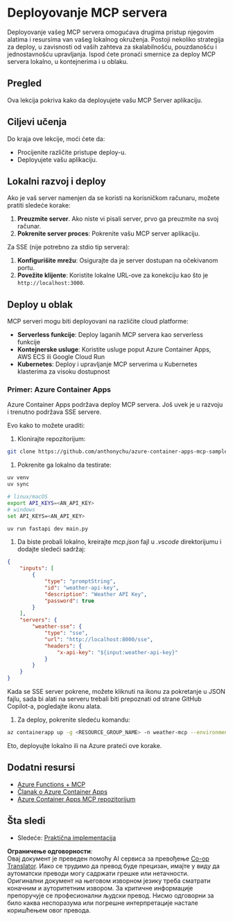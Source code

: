 <!--
CO_OP_TRANSLATOR_METADATA:
{
  "original_hash": "7816cc28f7ab9a54e31f9246429ffcd9",
  "translation_date": "2025-06-13T01:32:39+00:00",
  "source_file": "03-GettingStarted/09-deployment/README.md",
  "language_code": "sr"
}
-->
# Deployovanje MCP servera

Deployovanje vašeg MCP servera omogućava drugima pristup njegovim alatima i resursima van vašeg lokalnog okruženja. Postoji nekoliko strategija za deploy, u zavisnosti od vaših zahteva za skalabilnošću, pouzdanošću i jednostavnošću upravljanja. Ispod ćete pronaći smernice za deploy MCP servera lokalno, u kontejnerima i u oblaku.

## Pregled

Ova lekcija pokriva kako da deployujete vašu MCP Server aplikaciju.

## Ciljevi učenja

Do kraja ove lekcije, moći ćete da:

- Procijenite različite pristupe deploy-u.
- Deployujete vašu aplikaciju.

## Lokalni razvoj i deploy

Ako je vaš server namenjen da se koristi na korisničkom računaru, možete pratiti sledeće korake:

1. **Preuzmite server**. Ako niste vi pisali server, prvo ga preuzmite na svoj računar.  
1. **Pokrenite server proces**: Pokrenite vašu MCP server aplikaciju.

Za SSE (nije potrebno za stdio tip servera):

1. **Konfigurišite mrežu**: Osigurajte da je server dostupan na očekivanom portu.  
1. **Povežite klijente**: Koristite lokalne URL-ove za konekciju kao što je `http://localhost:3000`.

## Deploy u oblak

MCP serveri mogu biti deployovani na različite cloud platforme:

- **Serverless funkcije**: Deploy laganih MCP servera kao serverless funkcije  
- **Kontejnerske usluge**: Koristite usluge poput Azure Container Apps, AWS ECS ili Google Cloud Run  
- **Kubernetes**: Deploy i upravljanje MCP serverima u Kubernetes klasterima za visoku dostupnost

### Primer: Azure Container Apps

Azure Container Apps podržava deploy MCP servera. Još uvek je u razvoju i trenutno podržava SSE servere.

Evo kako to možete uraditi:

1. Klonirajte repozitorijum:

  ```sh
  git clone https://github.com/anthonychu/azure-container-apps-mcp-sample.git
  ```

1. Pokrenite ga lokalno da testirate:

  ```sh
  uv venv
  uv sync

  # linux/macOS
  export API_KEYS=<AN_API_KEY>
  # windows
  set API_KEYS=<AN_API_KEY>

  uv run fastapi dev main.py
  ```

1. Da biste probali lokalno, kreirajte *mcp.json* fajl u *.vscode* direktorijumu i dodajte sledeći sadržaj:

  ```json
  {
      "inputs": [
          {
              "type": "promptString",
              "id": "weather-api-key",
              "description": "Weather API Key",
              "password": true
          }
      ],
      "servers": {
          "weather-sse": {
              "type": "sse",
              "url": "http://localhost:8000/sse",
              "headers": {
                  "x-api-key": "${input:weather-api-key}"
              }
          }
      }
  }
  ```

  Kada se SSE server pokrene, možete kliknuti na ikonu za pokretanje u JSON fajlu, sada bi alati na serveru trebali biti prepoznati od strane GitHub Copilot-a, pogledajte ikonu alata.

1. Za deploy, pokrenite sledeću komandu:

  ```sh
  az containerapp up -g <RESOURCE_GROUP_NAME> -n weather-mcp --environment mcp -l westus --env-vars API_KEYS=<AN_API_KEY> --source .
  ```

Eto, deployujte lokalno ili na Azure prateći ove korake.

## Dodatni resursi

- [Azure Functions + MCP](https://learn.microsoft.com/en-us/samples/azure-samples/remote-mcp-functions-dotnet/remote-mcp-functions-dotnet/)  
- [Članak o Azure Container Apps](https://techcommunity.microsoft.com/blog/appsonazureblog/host-remote-mcp-servers-in-azure-container-apps/4403550)  
- [Azure Container Apps MCP repozitorijum](https://github.com/anthonychu/azure-container-apps-mcp-sample)  

## Šta sledi

- Sledeće: [Praktična implementacija](/04-PracticalImplementation/README.md)

**Ограничење одговорности**:  
Овај документ је преведен помоћу AI сервиса за превођење [Co-op Translator](https://github.com/Azure/co-op-translator). Иако се трудимо да превод буде прецизан, имајте у виду да аутоматски преводи могу садржати грешке или нетачности. Оригинални документ на његовом изворном језику треба сматрати коначним и ауторитетним извором. За критичне информације препоручује се професионални људски превод. Нисмо одговорни за било каква неспоразума или погрешне интерпретације настале коришћењем овог превода.